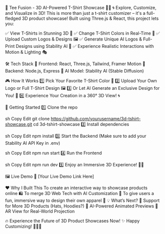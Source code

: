 🚀 Tee Fusion - 3D AI-Powered T-Shirt Showcase 👕🎨
🌀 Explore, Customize, and Visualize in 3D!
This is more than just a t-shirt customizer – it's a full-fledged 3D product showcase!
Built using Three.js & React, this project lets you:

✅ View T-Shirts in Stunning 3D 🌟
✅ Change T-Shirt Colors in Real-Time 🎨
✅ Upload Custom Logos & Designs 🖼
✅ Generate Unique AI Logos & Full-Print Designs using Stability AI 🤖
✅ Experience Realistic Interactions with Motion & Lighting 🎭

🛠 Tech Stack
🔹 Frontend: React, Three.js, Tailwind, Framer Motion
🔹 Backend: Node.js, Express
🔹 AI Model: Stability AI (Stable Diffusion)

🎮 How It Works
1️⃣ Pick Your Favorite T-Shirt Color 🎨
2️⃣ Upload Your Own Logo or Full T-Shirt Design 🖼
3️⃣ Or Let AI Generate an Exclusive Design for You! 🤖
4️⃣ Experience Your Creation in a 360° 3D View! 🌀

🚀 Getting Started
1️⃣ Clone the repo

sh
Copy
Edit
git clone https://github.com/yourusername/3d-tshirt-showcase.git
cd 3d-tshirt-showcase
2️⃣ Install dependencies

sh
Copy
Edit
npm install
3️⃣ Start the Backend (Make sure to add your Stability AI API Key in .env)

sh
Copy
Edit
npm run start
4️⃣ Run the Frontend

sh
Copy
Edit
npm run dev
5️⃣ Enjoy an Immersive 3D Experience! 🚀👕

🖼 Live Demo
🚀 [Your Live Demo Link Here]

❤️ Why I Built This
To create an interactive way to showcase products online 🛍
To merge 3D Web Tech with AI Customization 🤖
To give users a fun, immersive way to design their own apparel 🎨
💡 What’s Next?
🔹 Support for More 3D Products (Hats, Hoodies?)
🔹 AI-Powered Animated Previews
🔹 AR View for Real-World Projection

🔥 Experience the Future of 3D Product Showcases Now!
✨ Happy Customizing! 🎨👕🚀
